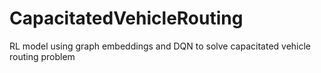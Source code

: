 # CapacitatedVehicleRouting
RL model using graph embeddings and DQN to solve capacitated vehicle routing problem
